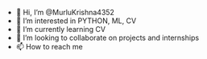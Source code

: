 - 👋 Hi, I’m @MurluKrishna4352
- 👀 I’m interested in PYTHON, ML, CV
- 🌱 I’m currently learning CV
- 💞️ I’m looking to collaborate on projects and internships
- 📫 How to reach me 

<!---
MurluKrishna4352/MurluKrishna4352 is a ✨ special ✨ repository because its `README.md` (this file) appears on your GitHub profile.
You can click the Preview link to take a look at your changes.
--->
